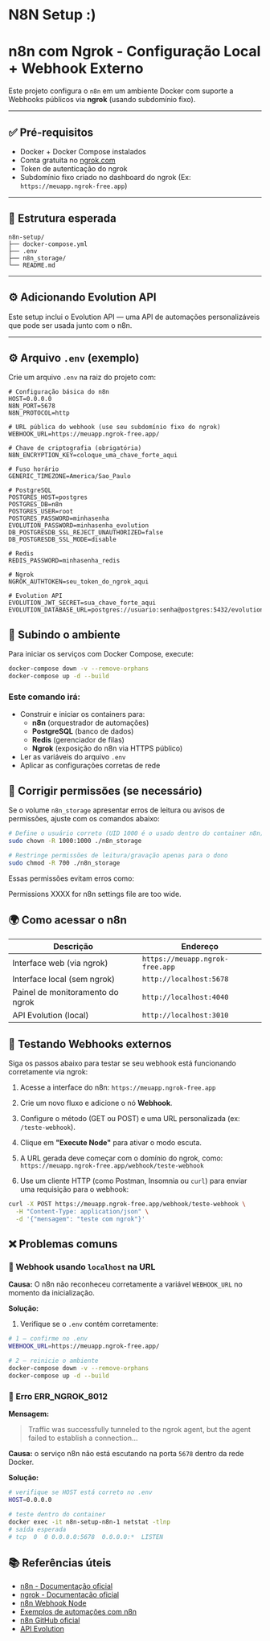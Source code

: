 # N8N Setup :)


# n8n com Ngrok - Configuração Local + Webhook Externo

Este projeto configura o `n8n` em um ambiente Docker com suporte a Webhooks públicos via **ngrok** (usando subdomínio fixo).

---

## ✅ Pré-requisitos

- Docker + Docker Compose instalados
- Conta gratuita no [ngrok.com](https://ngrok.com)
- Token de autenticação do ngrok
- Subdomínio fixo criado no dashboard do ngrok (Ex: `https://meuapp.ngrok-free.app`)

---

## 📁 Estrutura esperada

```plaintext
n8n-setup/
├── docker-compose.yml
├── .env
├── n8n_storage/
└── README.md
```
---
## ⚙️ Adicionando Evolution API

Este setup inclui o Evolution API — uma API de automações personalizáveis que pode ser usada junto com o n8n.

---

## ⚙️ Arquivo `.env` (exemplo)

Crie um arquivo `.env` na raiz do projeto com:

```env
# Configuração básica do n8n
HOST=0.0.0.0
N8N_PORT=5678
N8N_PROTOCOL=http

# URL pública do webhook (use seu subdomínio fixo do ngrok)
WEBHOOK_URL=https://meuapp.ngrok-free.app/

# Chave de criptografia (obrigatória)
N8N_ENCRYPTION_KEY=coloque_uma_chave_forte_aqui

# Fuso horário
GENERIC_TIMEZONE=America/Sao_Paulo

# PostgreSQL
POSTGRES_HOST=postgres
POSTGRES_DB=n8n
POSTGRES_USER=root
POSTGRES_PASSWORD=minhasenha
EVOLUTION_PASSWORD=minhasenha_evolution
DB_POSTGRESDB_SSL_REJECT_UNAUTHORIZED=false
DB_POSTGRESDB_SSL_MODE=disable

# Redis
REDIS_PASSWORD=minhasenha_redis

# Ngrok
NGROK_AUTHTOKEN=seu_token_do_ngrok_aqui

# Evolution API
EVOLUTION_JWT_SECRET=sua_chave_forte_aqui
EVOLUTION_DATABASE_URL=postgres://usuario:senha@postgres:5432/evolution_db
```

## 🐳 Subindo o ambiente

Para iniciar os serviços com Docker Compose, execute:

```bash
docker-compose down -v --remove-orphans
docker-compose up -d --build
```

### Este comando irá:

- Construir e iniciar os containers para:
  - **n8n** (orquestrador de automações)
  - **PostgreSQL** (banco de dados)
  - **Redis** (gerenciador de filas)
  - **Ngrok** (exposição do n8n via HTTPS público)
- Ler as variáveis do arquivo `.env`
- Aplicar as configurações corretas de rede


## 🔐 Corrigir permissões (se necessário)

Se o volume `n8n_storage` apresentar erros de leitura ou avisos de permissões, ajuste com os comandos abaixo:

```bash
# Define o usuário correto (UID 1000 é o usado dentro do container n8n)
sudo chown -R 1000:1000 ./n8n_storage

# Restringe permissões de leitura/gravação apenas para o dono
sudo chmod -R 700 ./n8n_storage
```

Essas permissões evitam erros como:

Permissions XXXX for n8n settings file are too wide.


## 🌍 Como acessar o n8n

| Descrição                             | Endereço                                    |
|---------------------------------------|---------------------------------------------|
| Interface web (via ngrok)             | `https://meuapp.ngrok-free.app`             |
| Interface local (sem ngrok)           | `http://localhost:5678`                     |
| Painel de monitoramento do ngrok      | `http://localhost:4040`                     |
| API Evolution (local)	                | `http://localhost:3010`                     |

## 📡 Testando Webhooks externos

Siga os passos abaixo para testar se seu webhook está funcionando corretamente via ngrok:

1. Acesse a interface do n8n:
   `https://meuapp.ngrok-free.app`

2. Crie um novo fluxo e adicione o nó **Webhook**.

3. Configure o método (GET ou POST) e uma URL personalizada (ex: `/teste-webhook`).

4. Clique em **"Execute Node"** para ativar o modo escuta.

5. A URL gerada deve começar com o domínio do ngrok, como:
   `https://meuapp.ngrok-free.app/webhook/teste-webhook`

6. Use um cliente HTTP (como Postman, Insomnia ou `curl`) para enviar uma requisição para o webhook:

```bash
curl -X POST https://meuapp.ngrok-free.app/webhook/teste-webhook \
  -H "Content-Type: application/json" \
  -d '{"mensagem": "teste com ngrok"}'
```

## ❌ Problemas comuns

### 🔸 Webhook usando `localhost` na URL

**Causa:**
O n8n não reconheceu corretamente a variável `WEBHOOK_URL` no momento da inicialização.

**Solução:**

1. Verifique se o `.env` contém corretamente:

```bash
# 1 – confirme no .env
WEBHOOK_URL=https://meuapp.ngrok-free.app/

# 2 – reinicie o ambiente
docker-compose down -v --remove-orphans
docker-compose up -d --build
```

### 🔸 Erro ERR_NGROK_8012

**Mensagem:**
> Traffic was successfully tunneled to the ngrok agent, but the agent failed to establish a connection…

**Causa:**
o serviço n8n não está escutando na porta `5678` dentro da rede Docker.

**Solução:**
```bash
# verifique se HOST está correto no .env
HOST=0.0.0.0

# teste dentro do container
docker exec -it n8n-setup-n8n-1 netstat -tlnp
# saída esperada
# tcp  0  0 0.0.0.0:5678  0.0.0.0:*  LISTEN
```

## 📚 Referências úteis

- [n8n - Documentação oficial](https://docs.n8n.io)
- [ngrok - Documentação oficial](https://ngrok.com/docs)
- [n8n Webhook Node](https://docs.n8n.io/integrations/builtin/core-nodes/n8n-nodes-base.webhook/)
- [Exemplos de automações com n8n](https://n8n.io/workflows)
- [n8n GitHub oficial](https://github.com/n8n-io/n8n)
- [API Evolution](https://github.com/EvolutionAPI/evolution-api)
